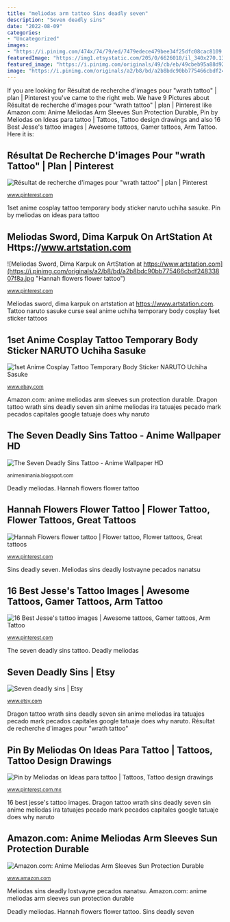 ```yaml
---
title: "meliodas arm tattoo Sins deadly seven"
description: "Seven deadly sins"
date: "2022-08-09"
categories:
- "Uncategorized"
images:
- "https://i.pinimg.com/474x/74/79/ed/7479edece479bee34f25dfc08cac8109.jpg"
featuredImage: "https://img1.etsystatic.com/205/0/6626018/il_340x270.1369638769_dacd.jpg"
featured_image: "https://i.pinimg.com/originals/49/cb/eb/49cbeb95a88d920c5ba0a96ba72e844b.jpg"
image: "https://i.pinimg.com/originals/a2/b8/bd/a2b8bdc90bb775466cbdf24833807f8a.jpg"
---
```


If you are looking for Résultat de recherche d&#039;images pour &quot;wrath tattoo&quot; | plan | Pinterest you've came to the right web. We have 9 Pictures about Résultat de recherche d&#039;images pour &quot;wrath tattoo&quot; | plan | Pinterest like Amazon.com: Anime Meliodas Arm Sleeves Sun Protection Durable, Pin by Meliodas on Ideas para tattoo | Tattoos, Tattoo design drawings and also 16 Best Jesse&#039;s tattoo images | Awesome tattoos, Gamer tattoos, Arm Tattoo. Here it is:

## Résultat De Recherche D&#039;images Pour &quot;wrath Tattoo&quot; | Plan | Pinterest

![Résultat de recherche d&#039;images pour &quot;wrath tattoo&quot; | plan | Pinterest](https://s-media-cache-ak0.pinimg.com/originals/e9/82/18/e98218f14b87c19f10a5216e48ab6896.jpg "Tattoo naruto sasuke curse seal anime uchiha temporary body cosplay 1set sticker tattoos")

<small>www.pinterest.com</small>

1set anime cosplay tattoo temporary body sticker naruto uchiha sasuke. Pin by meliodas on ideas para tattoo

## Meliodas Sword, Dima Karpuk On ArtStation At Https://www.artstation.com

![Meliodas Sword, Dima Karpuk on ArtStation at https://www.artstation.com](https://i.pinimg.com/originals/a2/b8/bd/a2b8bdc90bb775466cbdf24833807f8a.jpg "Hannah flowers flower tattoo")

<small>www.pinterest.com</small>

Meliodas sword, dima karpuk on artstation at https://www.artstation.com. Tattoo naruto sasuke curse seal anime uchiha temporary body cosplay 1set sticker tattoos

## 1set Anime Cosplay Tattoo Temporary Body Sticker NARUTO Uchiha Sasuke

![1set Anime Cosplay Tattoo Temporary Body Sticker NARUTO Uchiha Sasuke](https://i.ebayimg.com/images/g/TDMAAOSwaB5Xizxh/s-l300.jpg "Résultat de recherche d&#039;images pour &quot;wrath tattoo&quot;")

<small>www.ebay.com</small>

Amazon.com: anime meliodas arm sleeves sun protection durable. Dragon tattoo wrath sins deadly seven sin anime meliodas ira tatuajes pecado mark pecados capitales google tatuaje does why naruto

## The Seven Deadly Sins Tattoo - Anime Wallpaper HD

![The Seven Deadly Sins Tattoo - Anime Wallpaper HD](https://nextluxury.com/wp-content/uploads/seven-deadly-sins-meliodas-tattoo-gibbi_tattooart.jpg "Dragon tattoo wrath sins deadly seven sin anime meliodas ira tatuajes pecado mark pecados capitales google tatuaje does why naruto")

<small>animenimania.blogspot.com</small>

Deadly meliodas. Hannah flowers flower tattoo

## Hannah Flowers Flower Tattoo | Flower Tattoo, Flower Tattoos, Great Tattoos

![Hannah Flowers flower tattoo | Flower tattoo, Flower tattoos, Great tattoos](https://i.pinimg.com/originals/0b/d7/46/0bd74605d750cd197888beac328ce86c.jpg "Hannah flowers flower tattoo")

<small>www.pinterest.com</small>

Sins deadly seven. Meliodas sins deadly lostvayne pecados nanatsu

## 16 Best Jesse&#039;s Tattoo Images | Awesome Tattoos, Gamer Tattoos, Arm Tattoo

![16 Best Jesse&#039;s tattoo images | Awesome tattoos, Gamer tattoos, Arm Tattoo](https://i.pinimg.com/474x/74/79/ed/7479edece479bee34f25dfc08cac8109.jpg "Meliodas sins deadly lostvayne pecados nanatsu")

<small>www.pinterest.com</small>

The seven deadly sins tattoo. Deadly meliodas

## Seven Deadly Sins | Etsy

![Seven deadly sins | Etsy](https://img1.etsystatic.com/205/0/6626018/il_340x270.1369638769_dacd.jpg "The seven deadly sins tattoo")

<small>www.etsy.com</small>

Dragon tattoo wrath sins deadly seven sin anime meliodas ira tatuajes pecado mark pecados capitales google tatuaje does why naruto. Résultat de recherche d&#039;images pour &quot;wrath tattoo&quot;

## Pin By Meliodas On Ideas Para Tattoo | Tattoos, Tattoo Design Drawings

![Pin by Meliodas on Ideas para tattoo | Tattoos, Tattoo design drawings](https://i.pinimg.com/originals/49/cb/eb/49cbeb95a88d920c5ba0a96ba72e844b.jpg "Dragon tattoo wrath sins deadly seven sin anime meliodas ira tatuajes pecado mark pecados capitales google tatuaje does why naruto")

<small>www.pinterest.com.mx</small>

16 best jesse&#039;s tattoo images. Dragon tattoo wrath sins deadly seven sin anime meliodas ira tatuajes pecado mark pecados capitales google tatuaje does why naruto

## Amazon.com: Anime Meliodas Arm Sleeves Sun Protection Durable

![Amazon.com: Anime Meliodas Arm Sleeves Sun Protection Durable](https://images-na.ssl-images-amazon.com/images/I/61YzfW81vyS._AC_UX679_.jpg "Meliodas sins deadly lostvayne pecados nanatsu")

<small>www.amazon.com</small>

Meliodas sins deadly lostvayne pecados nanatsu. Amazon.com: anime meliodas arm sleeves sun protection durable

Deadly meliodas. Hannah flowers flower tattoo. Sins deadly seven
